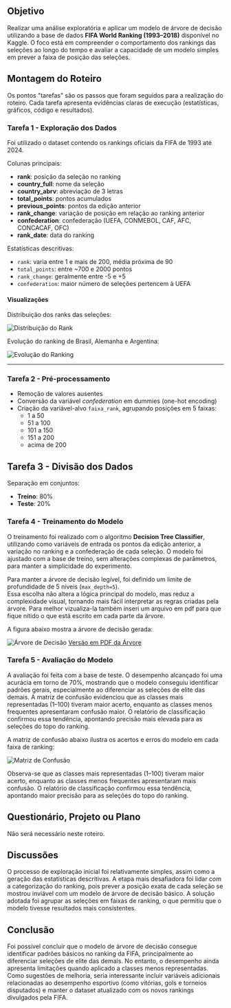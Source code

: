 ## Objetivo

Realizar uma análise exploratória e aplicar um modelo de árvore de decisão utilizando a base de dados **FIFA World Ranking (1993–2018)** disponível no Kaggle. O foco está em compreender o comportamento dos rankings das seleções ao longo do tempo e avaliar a capacidade de um modelo simples em prever a faixa de posição das seleções.


## Montagem do Roteiro

Os pontos "tarefas" são os passos que foram seguidos para a realização do roteiro. Cada tarefa apresenta evidências claras de execução (estatísticas, gráficos, código e resultados).


### Tarefa 1 - Exploração dos Dados

Foi utilizado o dataset contendo os rankings oficiais da FIFA de 1993 até 2024.

Colunas principais:
 - **rank**: posição da seleção no ranking  
 - **country_full**: nome da seleção
 - **country_abrv**: abreviação de 3 letras
 - **total_points**: pontos acumulados
 - **previous_points**: pontos da edição anterior
 - **rank_change**: variação de posição em relação ao ranking anterior
 - **confederation**: confederação (UEFA, CONMEBOL, CAF, AFC, CONCACAF, OFC)
 - **rank_date**: data do ranking

Estatísticas descritivas:
- `rank`: varia entre 1 e mais de 200, média próxima de 90
- `total_points`: entre ~700 e 2000 pontos
- `rank_change`: geralmente entre -5 e +5
- `confederation`: maior número de seleções pertencem à UEFA

#### Visualizações

Distribuição dos ranks das seleções:

![Distribuição do Rank](distribuicao_rank.png)

Evolução do ranking de Brasil, Alemanha e Argentina:

![Evolução do Ranking](evolucao_ranking.png)

---

### Tarefa 2 - Pré-processamento

- Remoção de valores ausentes  
- Conversão da variável *confederation* em dummies (one-hot encoding)  
- Criação da variável-alvo `faixa_rank`, agrupando posições em 5 faixas:  
  - 1 a 50  
  - 51 a 100  
  - 101 a 150  
  - 151 a 200  
  - acima de 200 

## Tarefa 3 - Divisão dos Dados

Separação em conjuntos:
- **Treino**: 80%  
- **Teste**: 20%

### Tarefa 4 - Treinamento do Modelo

O treinamento foi realizado com o algoritmo **Decision Tree Classifier**, utilizando como variáveis de entrada os pontos da edição anterior, a variação no ranking e a confederação de cada seleção. O modelo foi ajustado com a base de treino, sem alterações complexas de parâmetros, para manter a simplicidade do experimento.

Para manter a árvore de decisão legível, foi definido um limite de profundidade de 5 níveis (`max_depth=5`).  
Essa escolha não altera a lógica principal do modelo, mas reduz a complexidade visual, tornando mais fácil interpretar as regras criadas pela árvore.
Para melhor vizualiza-la também inseri um arquivo em pdf para que fique nítido o que está escrito em cada parte da árvore.  

A figura abaixo mostra a árvore de decisão gerada:

![Árvore de Decisão](arvore_decisao.png)
[Versão em PDF da Árvore](arvore_decisao.pdf)




### Tarefa 5 - Avaliação do Modelo

A avaliação foi feita com a base de teste. O desempenho alcançado foi uma acurácia em torno de 70%, mostrando que o modelo conseguiu identificar padrões gerais, especialmente ao diferenciar as seleções de elite das demais. A matriz de confusão evidenciou que as classes mais representadas (1–100) tiveram maior acerto, enquanto as classes menos frequentes apresentaram confusão maior. O relatório de classificação confirmou essa tendência, apontando precisão mais elevada para as seleções do topo do ranking.  

A matriz de confusão abaixo ilustra os acertos e erros do modelo em cada faixa de ranking:

![Matriz de Confusão](matriz_confusao.png)

Observa-se que as classes mais representadas (1–100) tiveram maior acerto, enquanto as classes menos frequentes apresentaram mais confusão. O relatório de classificação confirmou essa tendência, apontando maior precisão para as seleções do topo do ranking.

## Questionário, Projeto ou Plano

Não será necessário neste roteiro.

## Discussões

O processo de exploração inicial foi relativamente simples, assim como a geração das estatísticas descritivas. A etapa mais desafiadora foi lidar com a categorização do ranking, pois prever a posição exata de cada seleção se mostrou inviável com um modelo de árvore de decisão básico. A solução adotada foi agrupar as seleções em faixas de ranking, o que permitiu que o modelo tivesse resultados mais consistentes.


## Conclusão

Foi possível concluir que o modelo de árvore de decisão consegue identificar padrões básicos no ranking da FIFA, principalmente ao diferenciar seleções de elite das demais. No entanto, o desempenho ainda apresenta limitações quando aplicado a classes menos representadas. Como sugestões de melhoria, seria interessante incluir variáveis adicionais relacionadas ao desempenho esportivo (como vitórias, gols e torneios disputados) e manter o dataset atualizado com os novos rankings divulgados pela FIFA.


